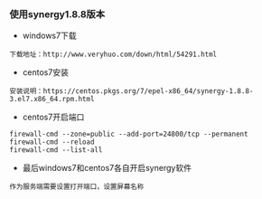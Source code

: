### 使用synergy1.8.8版本

- windows7下载
```
下载地址：http://www.veryhuo.com/down/html/54291.html
```

- centos7安装
```
安装说明：https://centos.pkgs.org/7/epel-x86_64/synergy-1.8.8-3.el7.x86_64.rpm.html
```

- centos7开启端口
```
firewall-cmd --zone=public --add-port=24800/tcp --permanent
firewall-cmd --reload
firewall-cmd --list-all
```

- 最后windows7和centos7各自开启synergy软件
```
作为服务端需要设置打开端口，设置屏幕名称
```
